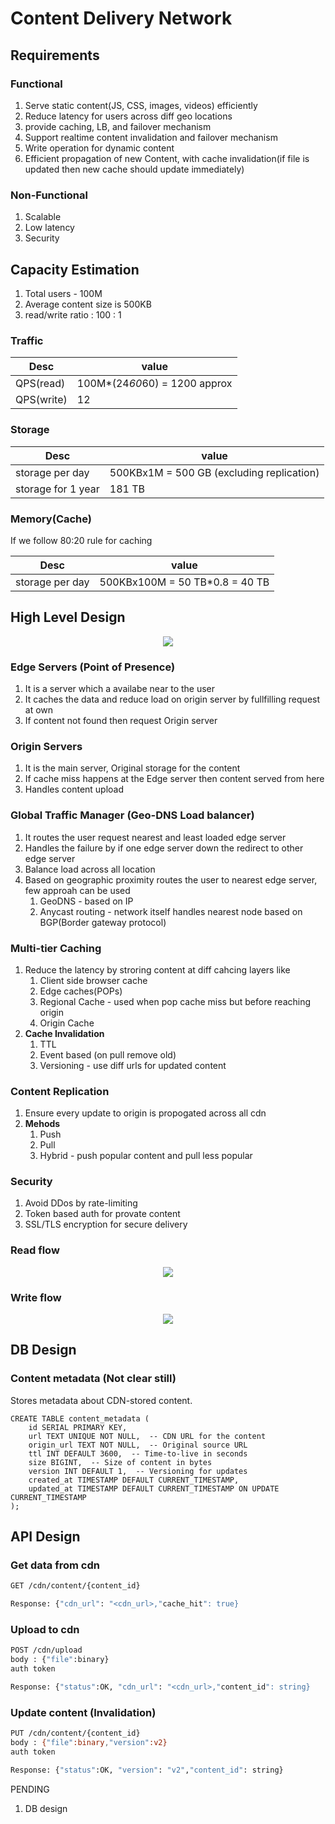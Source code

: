 # Content Delivery Network

## Requirements

### Functional

1. Serve static content(JS, CSS, images, videos) efficiently
2. Reduce latency for users across diff geo locations
3. provide caching, LB, and failover mechanism
4. Support realtime content invalidation and failover mechanism
5. Write operation for dynamic content
6. Efficient propagation of new Content, with cache invalidation(if file is updated then new cache should update immediately)

### Non-Functional

1. Scalable
2. Low latency
3. Security

## Capacity Estimation

1. Total users - 100M
2. Average content size is 500KB
3. read/write ratio : 100 : 1

### Traffic

| Desc       | value                          |
| ---------- | ------------------------------ |
| QPS(read)  | 100M\*(24*60*60) = 1200 approx |
| QPS(write) | 12                             |

### Storage

| Desc               | value                                     |
| ------------------ | ----------------------------------------- |
| storage per day    | 500KBx1M = 500 GB (excluding replication) |
| storage for 1 year | 181 TB                                    |

### Memory(Cache)

If we follow 80:20 rule for caching

| Desc            | value                           |
| --------------- | ------------------------------- |
| storage per day | 500KBx100M = 50 TB\*0.8 = 40 TB |

## High Level Design

<p align="center">
   <img src="/img/hld-questions/cdn/hld.svg" />
</p>

### Edge Servers (Point of Presence)

1. It is a server which a availabe near to the user
2. It caches the data and reduce load on origin server by fullfilling request at own
3. If content not found then request Origin server

### Origin Servers

1. It is the main server, Original storage for the content
2. If cache miss happens at the Edge server then content served from here
3. Handles content upload

### Global Traffic Manager (Geo-DNS Load balancer)

1. It routes the user request nearest and least loaded edge server
2. Handles the failure by if one edge server down the redirect to other edge server
3. Balance load across all location
4. Based on geographic proximity routes the user to nearest edge server, few approah can be used
   1. GeoDNS - based on IP
   2. Anycast routing - network itself handles nearest node based on BGP(Border gateway protocol)

### Multi-tier Caching

1. Reduce the latency by stroring content at diff cahcing layers like
   1. Client side browser cache
   2. Edge caches(POPs)
   3. Regional Cache - used when pop cache miss but before reaching origin
   4. Origin Cache
2. **Cache Invalidation**
   1. TTL
   2. Event based (on pull remove old)
   3. Versioning - use diff urls for updated content

### Content Replication

1. Ensure every update to origin is propogated across all cdn
2. **Mehods**
   1. Push
   2. Pull
   3. Hybrid - push popular content and pull less popular

### Security

1. Avoid DDos by rate-limiting
2. Token based auth for provate content
3. SSL/TLS encryption for secure delivery

### Read flow

<p align="center">
    <img src="/img/hld-questions/cdn/mermaid-diagram-read-flow.svg"/>
</p>

### Write flow

<p align="center">
    <img src="/img/hld-questions/cdn/mermaid-diagram-write-flow.svg"/>
</p>

## DB Design

### Content metadata (Not clear still)

Stores metadata about CDN-stored content.

```
CREATE TABLE content_metadata (
    id SERIAL PRIMARY KEY,
    url TEXT UNIQUE NOT NULL,  -- CDN URL for the content
    origin_url TEXT NOT NULL,  -- Original source URL
    ttl INT DEFAULT 3600,  -- Time-to-live in seconds
    size BIGINT,  -- Size of content in bytes
    version INT DEFAULT 1,  -- Versioning for updates
    created_at TIMESTAMP DEFAULT CURRENT_TIMESTAMP,
    updated_at TIMESTAMP DEFAULT CURRENT_TIMESTAMP ON UPDATE CURRENT_TIMESTAMP
);
```

## API Design

### Get data from cdn

```sh
GET /cdn/content/{content_id}

Response: {"cdn_url": "<cdn_url>,"cache_hit": true}

```

### Upload to cdn

```sh
POST /cdn/upload
body : {"file":binary}
auth token

Response: {"status":OK, "cdn_url": "<cdn_url>,"content_id": string}

```

### Update content (Invalidation)

```sh
PUT /cdn/content/{content_id}
body : {"file":binary,"version":v2}
auth token

Response: {"status":OK, "version": "v2","content_id": string}

```

PENDING

1. DB design
